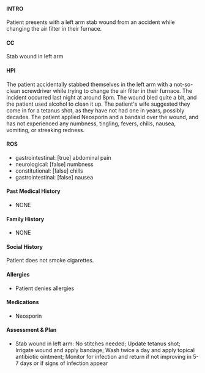 #### INTRO 
Patient presents with a left arm stab wound from an accident while changing the air filter in their furnace. 

#### CC 
Stab wound in left arm 

#### HPI 
The patient accidentally stabbed themselves in the left arm with a not-so-clean screwdriver while trying to change the air filter in their furnace. The incident occurred last night at around 8pm. The wound bled quite a bit, and the patient used alcohol to clean it up. The patient's wife suggested they come in for a tetanus shot, as they have not had one in years, possibly decades. The patient applied Neosporin and a bandaid over the wound, and has not experienced any numbness, tingling, fevers, chills, nausea, vomiting, or streaking redness.

#### ROS 
- gastrointestinal: [true] abdominal pain 
- neurological: [false] numbness 
- constitutional: [false] chills 
- gastrointestinal: [false] nausea 

#### Past Medical History 
- NONE

#### Family History 
- NONE

#### Social History 
Patient does not smoke cigarettes.

#### Allergies 
- Patient denies allergies

#### Medications 
- Neosporin

#### Assessment & Plan 
- Stab wound in left arm: No stitches needed; Update tetanus shot; Irrigate wound and apply bandage; Wash twice a day and apply topical antibiotic ointment; Monitor for infection and return if not improving in 5-7 days or if signs of infection appear

